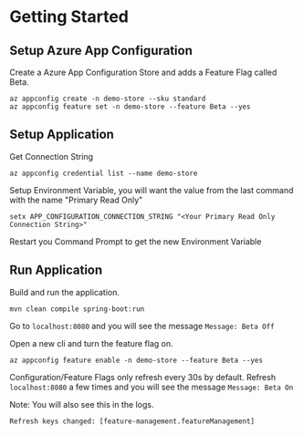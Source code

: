 # Getting Started

## Setup Azure App Configuration

Create a Azure App Configuration Store and adds a Feature Flag called Beta.

```cli
az appconfig create -n demo-store --sku standard
az appconfig feature set -n demo-store --feature Beta --yes
```

## Setup Application

Get Connection String

```cli
az appconfig credential list --name demo-store
```

Setup Environment Variable, you will want the value from the last command with the name "Primary Read Only"

```cli
setx APP_CONFIGURATION_CONNECTION_STRING "<Your Primary Read Only Connection String>"
```

Restart you Command Prompt to get the new Environment Variable

## Run Application

Build and run the application.

```cli
mvn clean compile spring-boot:run
```

Go to `localhost:8080` and you will see the message `Message: Beta Off`

Open a new cli and turn the feature flag on.

```cli
az appconfig feature enable -n demo-store --feature Beta --yes
```

Configuration/Feature Flags only refresh every 30s by default. Refresh `localhost:8080` a few times and you will see the message `Message: Beta On`

Note: You will also see this in the logs.

```cli
Refresh keys changed: [feature-management.featureManagement]
```
